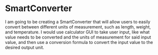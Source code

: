 # SmartConverter
I am going to be creating a SmartConverter that will allow users to easily convert between different units of measurement, such as length, weight, and temperature. 
I would use calculator GUI to take user input, like what value needs to be converted and the units of measurement for said input value, and then use a conversion formula to convert the input value to the desired output unit.
